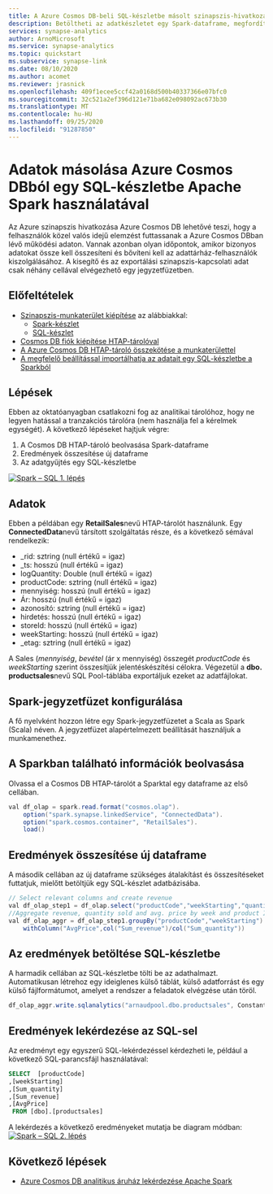 ```yaml
---
title: A Azure Cosmos DB-beli SQL-készletbe másolt szinapszis-hivatkozás másolása Apache Spark használatával
description: Betöltheti az adatkészletet egy Spark-dataframe, megfordíthatja az adatgyűjtést, és betöltheti egy SQL Pool-táblába
services: synapse-analytics
author: ArnoMicrosoft
ms.service: synapse-analytics
ms.topic: quickstart
ms.subservice: synapse-link
ms.date: 08/10/2020
ms.author: acomet
ms.reviewer: jrasnick
ms.openlocfilehash: 409f1ecee5ccf42a0168d500b40337366e07bfc0
ms.sourcegitcommit: 32c521a2ef396d121e71ba682e098092ac673b30
ms.translationtype: MT
ms.contentlocale: hu-HU
ms.lasthandoff: 09/25/2020
ms.locfileid: "91287850"
---
```

# <a name="copy-data-from-azure-cosmos-db-into-a-sql-pool-using-apache-spark"></a>Adatok másolása Azure Cosmos DBból egy SQL-készletbe Apache Spark használatával

Az Azure szinapszis hivatkozása Azure Cosmos DB lehetővé teszi, hogy a felhasználók közel valós idejű elemzést futtassanak a Azure Cosmos DBban lévő működési adaton. Vannak azonban olyan időpontok, amikor bizonyos adatokat össze kell összesíteni és bővíteni kell az adattárház-felhasználók kiszolgálásához. A kisegítő és az exportálási szinapszis-kapcsolati adat csak néhány cellával elvégezhető egy jegyzetfüzetben.

## <a name="prerequisites"></a>Előfeltételek
* [Szinapszis-munkaterület kiépítése](../quickstart-create-workspace.md) az alábbiakkal:
    * [Spark-készlet](../quickstart-create-apache-spark-pool-studio.md)
    * [SQL-készlet](../quickstart-create-sql-pool-studio.md)
* [Cosmos DB fiók kiépítése HTAP-tárolóval](../../cosmos-db/configure-synapse-link.md)
* [A Azure Cosmos DB HTAP-tároló összekötése a munkaterülettel](./how-to-connect-synapse-link-cosmos-db.md)
* [A megfelelő beállítással importálhatja az adatait egy SQL-készletbe a Sparkból](../spark/synapse-spark-sql-pool-import-export.md)

## <a name="steps"></a>Lépések
Ebben az oktatóanyagban csatlakozni fog az analitikai tárolóhoz, hogy ne legyen hatással a tranzakciós tárolóra (nem használja fel a kérelmek egységét). A következő lépéseket hajtjuk végre:
1. A Cosmos DB HTAP-tároló beolvasása Spark-dataframe
2. Eredmények összesítése új dataframe
3. Az adatgyűjtés egy SQL-készletbe

[![Spark – SQL 1. lépés](../media/synapse-link-spark-to-sql/synapse-spark-to-sql.png)](../media/synapse-link-spark-to-sql/synapse-spark-to-sql.png#lightbox)

## <a name="data"></a>Adatok
Ebben a példában egy **RetailSales**nevű HTAP-tárolót használunk. Egy **ConnectedData**nevű társított szolgáltatás része, és a következő sémával rendelkezik:
* _rid: sztring (null értékű = igaz)
* _ts: hosszú (null értékű = igaz)
* logQuantity: Double (null értékű = igaz)
* productCode: sztring (null értékű = igaz)
* mennyiség: hosszú (null értékű = igaz)
* Ár: hosszú (null értékű = igaz)
* azonosító: sztring (null értékű = igaz)
* hirdetés: hosszú (null értékű = igaz)
* storeId: hosszú (null értékű = igaz)
* weekStarting: hosszú (null értékű = igaz)
* _etag: sztring (null értékű = igaz)

A Sales (*mennyiség*, *bevétel* (ár x mennyiség) összegét *productCode* és *weekStarting* szerint összesítjük jelentéskészítési célokra. Végezetül a **dbo. productsales**nevű SQL Pool-táblába exportáljuk ezeket az adatfájlokat.

## <a name="configure-a-spark-notebook"></a>Spark-jegyzetfüzet konfigurálása
A fő nyelvként hozzon létre egy Spark-jegyzetfüzetet a Scala as Spark (Scala) néven. A jegyzetfüzet alapértelmezett beállítását használjuk a munkamenethez.

## <a name="read-the-data-in-spark"></a>A Sparkban található információk beolvasása
Olvassa el a Cosmos DB HTAP-tárolót a Sparktal egy dataframe az első cellában.

```java
val df_olap = spark.read.format("cosmos.olap").
    option("spark.synapse.linkedService", "ConnectedData").
    option("spark.cosmos.container", "RetailSales").
    load()
```

## <a name="aggregate-the-results-in-a-new-dataframe"></a>Eredmények összesítése új dataframe

A második cellában az új dataframe szükséges átalakítást és összesítéseket futtatjuk, mielőtt betöltjük egy SQL-készlet adatbázisába.

```java
// Select relevant columns and create revenue
val df_olap_step1 = df_olap.select("productCode","weekStarting","quantity","price").withColumn("revenue",col("quantity")*col("price"))
//Aggregate revenue, quantity sold and avg. price by week and product ID
val df_olap_aggr = df_olap_step1.groupBy("productCode","weekStarting").agg(sum("quantity") as "Sum_quantity",sum("revenue") as "Sum_revenue").
    withColumn("AvgPrice",col("Sum_revenue")/col("Sum_quantity"))
```

## <a name="load-the-results-into-a-sql-pool"></a>Az eredmények betöltése SQL-készletbe

A harmadik cellában az SQL-készletbe tölti be az adathalmazt. Automatikusan létrehoz egy ideiglenes külső táblát, külső adatforrást és egy külső fájlformátumot, amelyet a rendszer a feladatok elvégzése után töröl.

```java
df_olap_aggr.write.sqlanalytics("arnaudpool.dbo.productsales", Constants.INTERNAL)
```

## <a name="query-the-results-with-sql"></a>Eredmények lekérdezése az SQL-sel

Az eredményt egy egyszerű SQL-lekérdezéssel kérdezheti le, például a következő SQL-parancsfájl használatával:
```sql
SELECT  [productCode]
,[weekStarting]
,[Sum_quantity]
,[Sum_revenue]
,[AvgPrice]
 FROM [dbo].[productsales]
```

A lekérdezés a következő eredményeket mutatja be diagram módban: [ ![ Spark – SQL 2. lépés](../media/synapse-link-spark-to-sql/sql-script-spark-sql.png)](../media/synapse-link-spark-to-sql/sql-script-spark-sql.png#lightbox)

## <a name="next-steps"></a>Következő lépések
* [Azure Cosmos DB analitikus áruház lekérdezése Apache Spark](./how-to-query-analytical-store-spark.md)